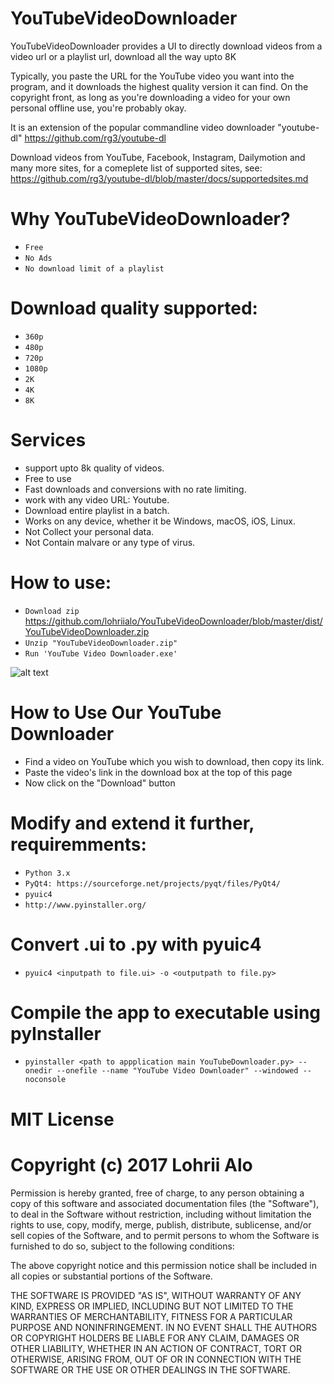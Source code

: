 # YouTubeVideoDownloader
YouTubeVideoDownloader provides a UI to directly download videos from a video url or a playlist url, download all the way upto 8K

Typically, you paste the URL for the YouTube video you want into the program, and it downloads the highest quality version it can find.
On the copyright front, as long as you're downloading a video for your own personal offline use, you're probably okay. 


It is an extension of the popular commandline video downloader "youtube-dl" https://github.com/rg3/youtube-dl

Download videos from YouTube, Facebook, Instagram, Dailymotion and many more sites, for a comeplete list of supported sites, see: https://github.com/rg3/youtube-dl/blob/master/docs/supportedsites.md

# Why YouTubeVideoDownloader?
 - `Free`
 - `No Ads`
 - `No download limit of a playlist`

# Download quality supported:
 - `360p`
 - `480p`
 - `720p`
 - `1080p`
 - `2K`
 - `4K`
 - `8K`
 
 # Services
- support upto 8k quality of videos.
- Free to use
- Fast downloads and conversions with no rate limiting.
- work with any video URL: Youtube.
- Download entire playlist in a batch.
- Works on any device, whether it be Windows, macOS, iOS, Linux.
- Not Collect your personal data.
- Not Contain malvare or any type of virus.
 
# How to use:
- `Download zip` https://github.com/lohriialo/YouTubeVideoDownloader/blob/master/dist/YouTubeVideoDownloader.zip
- `Unzip "YouTubeVideoDownloader.zip"`
- `Run 'YouTube Video Downloader.exe'`

![alt text](https://github.com/lohriialo/YouTubeVideoDownloader/blob/master/Capture.PNG)

# How to Use Our YouTube Downloader
- Find a video on YouTube which you wish to download, then copy its link.
- Paste the video's link in the download box at the top of this page
- Now click on the "Download" button

# Modify and extend it further, requiremments:
- `Python 3.x`
- `PyQt4: https://sourceforge.net/projects/pyqt/files/PyQt4/`
- `pyuic4`
- `http://www.pyinstaller.org/`

# Convert .ui to .py with pyuic4
- `pyuic4 <inputpath to file.ui> -o <outputpath to file.py>`

# Compile the app to executable using pyInstaller
- `pyinstaller <path to appplication main YouTubeDownloader.py> --onedir --onefile --name "YouTube Video Downloader" --windowed --noconsole`


# MIT License
# Copyright (c) 2017 Lohrii Alo

Permission is hereby granted, free of charge, to any person obtaining a copy
of this software and associated documentation files (the "Software"), to deal
in the Software without restriction, including without limitation the rights
to use, copy, modify, merge, publish, distribute, sublicense, and/or sell
copies of the Software, and to permit persons to whom the Software is
furnished to do so, subject to the following conditions:

The above copyright notice and this permission notice shall be included in all
copies or substantial portions of the Software.

THE SOFTWARE IS PROVIDED "AS IS", WITHOUT WARRANTY OF ANY KIND, EXPRESS OR
IMPLIED, INCLUDING BUT NOT LIMITED TO THE WARRANTIES OF MERCHANTABILITY,
FITNESS FOR A PARTICULAR PURPOSE AND NONINFRINGEMENT. IN NO EVENT SHALL THE
AUTHORS OR COPYRIGHT HOLDERS BE LIABLE FOR ANY CLAIM, DAMAGES OR OTHER
LIABILITY, WHETHER IN AN ACTION OF CONTRACT, TORT OR OTHERWISE, ARISING FROM,
OUT OF OR IN CONNECTION WITH THE SOFTWARE OR THE USE OR OTHER DEALINGS IN THE
SOFTWARE.
